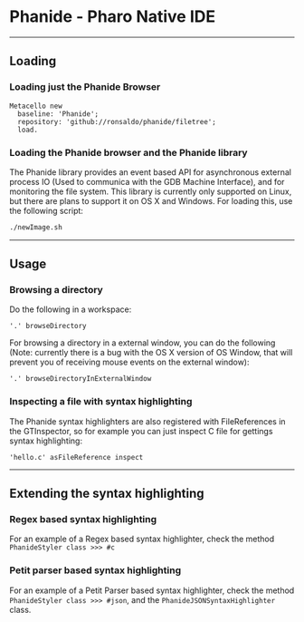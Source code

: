 # Phanide - Pharo Native IDE
----
## Loading
### Loading just the Phanide Browser

```smalltalk
Metacello new
  baseline: 'Phanide';
  repository: 'github://ronsaldo/phanide/filetree';
  load.
```

### Loading the Phanide browser and the Phanide library
The Phanide library provides an event based API for asynchronous external process IO (Used to communica with the GDB Machine Interface), and for monitoring the file system. This library is currently only supported on Linux, but there are plans to support it on OS X and Windows. For loading this, use the following script:

```bash
./newImage.sh
```

----
## Usage

### Browsing a directory

Do the following in a workspace:

```smalltalk
'.' browseDirectory
```

For browsing a directory in a external window, you can do the following (Note: currently there is a bug with the OS X version of OS Window, that will prevent you of receiving mouse events on the external window):

```smalltalk
'.' browseDirectoryInExternalWindow
```

### Inspecting a file with syntax highlighting

The Phanide syntax highlighters are also registered with FileReferences in the GTInspector, so for example you can just inspect C file for gettings syntax highlighting:

```smalltalk
'hello.c' asFileReference inspect
```

----
## Extending the syntax highlighting
### Regex based syntax highlighting

For an example of a Regex based syntax highlighter, check the method `PhanideStyler class >>> #c`

### Petit parser based syntax highlighting
For an example of a Petit Parser based syntax highlighter, check the method `PhanideStyler class >>> #json`, and the `PhanideJSONSyntaxHighlighter` class.
